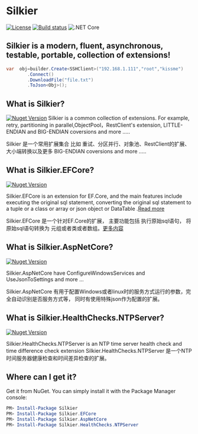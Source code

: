 # Silkier
[![License](https://img.shields.io/github/license/maikebing/Silkier.svg)](https://github.com/maikebing/Silkier/blob/master/LICENSE)
  [![Build status](https://ci.appveyor.com/api/projects/status/fle0qe4uk9lyjax5?svg=true)](https://ci.appveyor.com/project/MaiKeBing/silkier)  ![.NET Core](https://github.com/maikebing/Silkier/workflows/.NET%20Core/badge.svg)

## Silkier is a modern, fluent, asynchronous, testable, portable,   collection of extensions!

```c#
var  obj=builder.Create<SSHClient>("192.168.1.111","root","kissme")
        .Connect()
        .DownloadFile("file.txt")
        .ToJson<Obj>();
```



## What is Silkier?

 [![Nuget Version](https://img.shields.io/nuget/v/Silkier.svg)](https://www.nuget.org/packages/Silkier/)
 Silkier   is a common collection of extensions.  For example, retry, partitioning in parallel,ObjectPool，RestClient's extension, LITTLE-ENDIAN and BIG-ENDIAN coversions and more .....

Silkier  是一个常用扩展集合 比如 重试、分区并行、对象池、RestClient的扩展、  大小端转换以及更多 BIG-ENDIAN coversions and more .....

## What is Silkier.EFCore?

[![Nuget Version](https://img.shields.io/nuget/v/Silkier.EFCore.svg)](https://www.nuget.org/packages/Silkier.EFCore/)

 Silkier.EFCore is an extension for EF.Core, and the main features include executing the original sql statement, converting the original sql statement to a tuple or a class or array or json  object or DataTable .[Read more](/Silkier.EFCore/readme.md) 

Silkier.EFCore 是一个针对EF.Core的扩展， 主要功能包括 执行原始sql语句， 将原始sql语句转换为 元组或者类或者数组。[更多内容](/Silkier.EFCore/readme.md) 



 ## What is Silkier.AspNetCore?
 [![Nuget Version](https://img.shields.io/nuget/v/Silkier.AspNetCore.svg)](https://www.nuget.org/packages/Silkier.AspNetCore/)

Silkier.AspNetCore have  ConfigureWindowsServices    and  UseJsonToSettings  and more ...

Silkier.AspNetCore 有用于配置Windows或者linux时的服务方式运行的参数，完全自动识别是否服务方式等， 同时有使用特殊json作为配置的扩展。 

 

  ## What is Silkier.HealthChecks.NTPServer?

 [![Nuget Version](https://img.shields.io/nuget/v/Silkier.HealthChecks.NTPServer.svg)](https://www.nuget.org/packages/Silkier.HealthChecks.NTPServer/)  

 Silkier.HealthChecks.NTPServer is an NTP time server health check and time difference check extension
  Silkier.HealthChecks.NTPServer 是一个NTP时间服务器健康检查和时间差异检查的扩展。 



## Where can I get it?

Get it from NuGet. You can simply install it with the Package Manager console:

```powershell
PM> Install-Package Silkier
PM> Install-Package Silkier.EFCore
PM> Install-Package Silkier.AspNetCore
PM> Install-Package Silkier.HealthChecks.NTPServer
```
